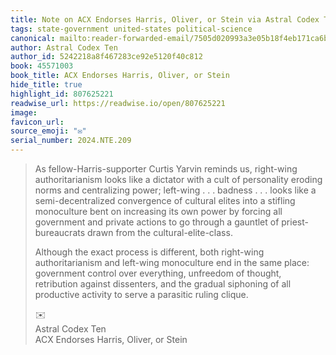 ```yaml
---
title: Note on ACX Endorses Harris, Oliver, or Stein via Astral Codex Ten
tags: state-government united-states political-science
canonical: mailto:reader-forwarded-email/7505d020993a3e05b18f4eb171ca6bf8
author: Astral Codex Ten
author_id: 5242218a8f467283ce92e5120f40c812
book: 45571003
book_title: ACX Endorses Harris, Oliver, or Stein
hide_title: true
highlight_id: 807625221
readwise_url: https://readwise.io/open/807625221
image:
favicon_url:
source_emoji: "✉️"
serial_number: 2024.NTE.209
---
```

> As fellow-Harris-supporter Curtis Yarvin reminds us, right-wing authoritarianism looks like a dictator with a cult of personality eroding norms and centralizing power; left-wing . . . badness . . . looks like a semi-decentralized convergence of cultural elites into a stifling monoculture bent on increasing its own power by forcing all government and private actions to go through a gauntlet of priest-bureaucrats drawn from the cultural-elite-class.
> 
> Although the exact process is different, both right-wing authoritarianism and left-wing monoculture end in the same place: government control over everything, unfreedom of thought, retribution against dissenters, and the gradual siphoning of all productive activity to serve a parasitic ruling clique.
> <div class="quoteback-footer"><div class="quoteback-avatar"><span class="mini-emoji"> ✉️</span></div><div class="quoteback-metadata"><div class="metadata-inner"><span style="display:none">FROM:</span><div aria-label="Astral Codex Ten" class="quoteback-author"> Astral Codex Ten</div><div aria-label="ACX Endorses Harris, Oliver, or Stein" class="quoteback-title"> ACX Endorses Harris, Oliver, or Stein</div></div></div></div>